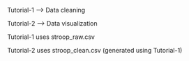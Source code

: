 Tutorial-1 --> Data cleaning

Tutorial-2 --> Data visualization

Tutorial-1 uses stroop_raw.csv

Tutorial-2 uses stroop_clean.csv (generated using Tutorial-1)
